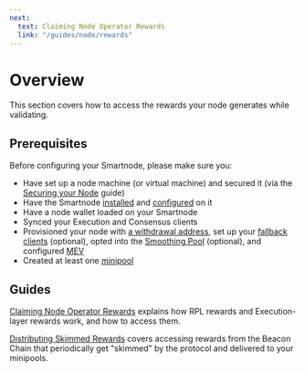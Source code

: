 ```yaml
---
next:
  text: Claiming Node Operator Rewards
  link: "/guides/node/rewards"
---
```


# Overview

This section covers how to access the rewards your node generates while validating.

## Prerequisites

Before configuring your Smartnode, please make sure you:

- Have set up a node machine (or virtual machine) and secured it (via the [Securing your Node](../securing-your-node) guide)
- Have the Smartnode [installed](../installing/overview) and [configured](../config/overview) on it
- Have a node wallet loaded on your Smartnode
- Synced your Execution and Consensus clients
- Provisioned your node with [a withdrawal address](../prepare-node#setting-your-withdrawal-address), set up your [fallback clients](../fallback) (optional), opted into the [Smoothing Pool](../fee-distrib-sp#the-smoothing-pool) (optional), and configured [MEV](../mev.mdx)
- Created at least one [minipool](../create-validator.mdx)

## Guides

[Claiming Node Operator Rewards](../rewards) explains how RPL rewards and Execution-layer rewards work, and how to access them.

[Distributing Skimmed Rewards](../skimming) covers accessing rewards from the Beacon Chain that periodically get "skimmed" by the protocol and delivered to your minipools.
